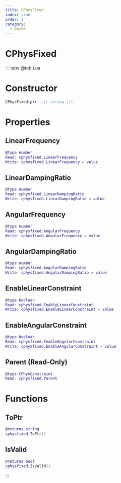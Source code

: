 ```yaml
---
title: CPhysFixed
index: true
order: 2
category:
  - Guide
---
```


# CPhysFixed

::: tabs
@tab Lua
# Constructor
```lua
CPhysFixed(ptr --[[ string ]])
```
# Properties
## LinearFrequency 
```lua
@type number
Read: cphysfixed.LinearFrequency
Write: cphysfixed.LinearFrequency = value
```
## LinearDampingRatio 
```lua
@type number
Read: cphysfixed.LinearDampingRatio
Write: cphysfixed.LinearDampingRatio = value
```
## AngularFrequency 
```lua
@type number
Read: cphysfixed.AngularFrequency
Write: cphysfixed.AngularFrequency = value
```
## AngularDampingRatio 
```lua
@type number
Read: cphysfixed.AngularDampingRatio
Write: cphysfixed.AngularDampingRatio = value
```
## EnableLinearConstraint 
```lua
@type boolean
Read: cphysfixed.EnableLinearConstraint
Write: cphysfixed.EnableLinearConstraint = value
```
## EnableAngularConstraint 
```lua
@type boolean
Read: cphysfixed.EnableAngularConstraint
Write: cphysfixed.EnableAngularConstraint = value
```
## Parent (Read-Only)
```lua
@type CPhysConstraint
Read: cphysfixed.Parent
```
# Functions
## ToPtr
```lua
@returns string
cphysfixed:ToPtr()
```
## IsValid
```lua
@returns bool
cphysfixed:IsValid()
```

:::